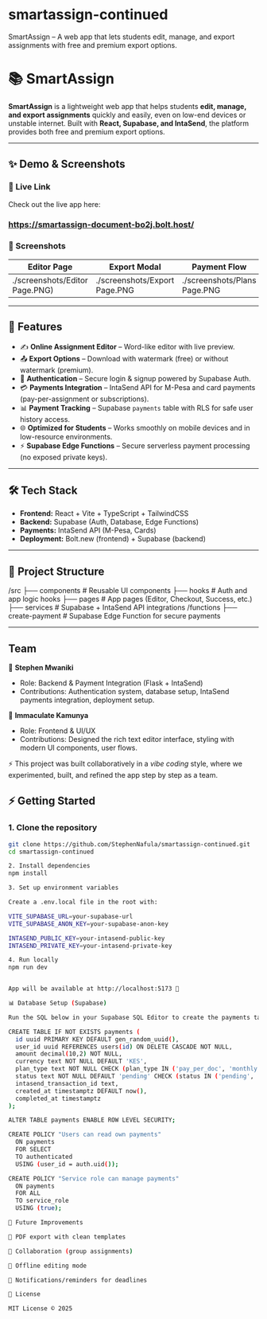# smartassign-continued
SmartAssign – A web app that lets students edit, manage, and export assignments with free and premium export options.


# 📚 SmartAssign  

**SmartAssign** is a lightweight web app that helps students **edit, manage, and export assignments** quickly and easily, even on low-end devices or unstable internet. Built with **React, Supabase, and IntaSend**, the platform provides both free and premium export options.  

---

## ✨ Demo & Screenshots  

### 🔹 Live Link  

Check out the live app here:
### https://smartassign-document-bo2j.bolt.host/

### 🔹 Screenshots  
| Editor Page | Export Modal | Payment Flow |
|-------------|--------------|--------------|
|./screenshots/Editor Page.PNG) | ./screenshots/Export Page.PNG | ./screenshots/Plans Page.PNG |



---

## 🚀 Features  
- ✍️ **Online Assignment Editor** – Word-like editor with live preview.  
- 📤 **Export Options** – Download with watermark (free) or without watermark (premium).  
- 🔐 **Authentication** – Secure login & signup powered by Supabase Auth.  
- 💳 **Payments Integration** – IntaSend API for M-Pesa and card payments (pay-per-assignment or subscriptions).  
- 📊 **Payment Tracking** – Supabase `payments` table with RLS for safe user history access.  
- 🌐 **Optimized for Students** – Works smoothly on mobile devices and in low-resource environments.  
- ⚡ **Supabase Edge Functions** – Secure serverless payment processing (no exposed private keys).  

---

## 🛠️ Tech Stack  
- **Frontend:** React + Vite + TypeScript + TailwindCSS  
- **Backend:** Supabase (Auth, Database, Edge Functions)  
- **Payments:** IntaSend API (M-Pesa, Cards)  
- **Deployment:** Bolt.new (frontend) + Supabase (backend)  

---

## 📂 Project Structure  


/src
├── components # Reusable UI components
├── hooks # Auth and app logic hooks
├── pages # App pages (Editor, Checkout, Success, etc.)
├── services # Supabase + IntaSend API integrations
/functions
├── create-payment # Supabase Edge Function for secure payments


---
## Team

👤 **Stephen Mwaniki**  
- Role: Backend & Payment Integration (Flask + IntaSend)  
- Contributions: Authentication system, database setup, IntaSend payments integration, deployment setup.  

👤 **Immaculate Kamunya**  
- Role: Frontend & UI/UX  
- Contributions: Designed the rich text editor interface, styling with modern UI components, user flows.  

⚡ This project was built collaboratively in a *vibe coding* style, where we experimented, built, and refined the app step by step as a team.


## ⚡ Getting Started  

### 1. Clone the repository  
```bash
git clone https://github.com/StephenNafula/smartassign-continued.git
cd smartassign-continued

2. Install dependencies
npm install

3. Set up environment variables

Create a .env.local file in the root with:

VITE_SUPABASE_URL=your-supabase-url
VITE_SUPABASE_ANON_KEY=your-supabase-anon-key

INTASEND_PUBLIC_KEY=your-intasend-public-key
INTASEND_PRIVATE_KEY=your-intasend-private-key

4. Run locally
npm run dev


App will be available at http://localhost:5173 🚀

📊 Database Setup (Supabase)

Run the SQL below in your Supabase SQL Editor to create the payments table:

CREATE TABLE IF NOT EXISTS payments (
  id uuid PRIMARY KEY DEFAULT gen_random_uuid(),
  user_id uuid REFERENCES users(id) ON DELETE CASCADE NOT NULL,
  amount decimal(10,2) NOT NULL,
  currency text NOT NULL DEFAULT 'KES',
  plan_type text NOT NULL CHECK (plan_type IN ('pay_per_doc', 'monthly', 'premium')),
  status text NOT NULL DEFAULT 'pending' CHECK (status IN ('pending', 'completed', 'failed', 'cancelled')),
  intasend_transaction_id text,
  created_at timestamptz DEFAULT now(),
  completed_at timestamptz
);

ALTER TABLE payments ENABLE ROW LEVEL SECURITY;

CREATE POLICY "Users can read own payments"
  ON payments
  FOR SELECT
  TO authenticated
  USING (user_id = auth.uid());

CREATE POLICY "Service role can manage payments"
  ON payments
  FOR ALL
  TO service_role
  USING (true);

🔮 Future Improvements

📑 PDF export with clean templates

👥 Collaboration (group assignments)

📶 Offline editing mode

🔔 Notifications/reminders for deadlines

📄 License

MIT License © 2025



